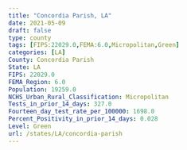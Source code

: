 ```yaml
---
title: "Concordia Parish, LA"
date: 2021-05-09
draft: false
type: county
tags: [FIPS:22029.0,FEMA:6.0,Micropolitan,Green]
categories: [LA]
County: Concordia Parish
State: LA
FIPS: 22029.0
FEMA_Region: 6.0
Population: 19259.0
NCHS_Urban_Rural_Classification: Micropolitan
Tests_in_prior_14_days: 327.0
Fourteen_day_test_rate_per_100000: 1698.0
Percent_Positivity_in_prior_14_days: 0.028
Level: Green
url: /states/LA/concordia-parish
---
```



